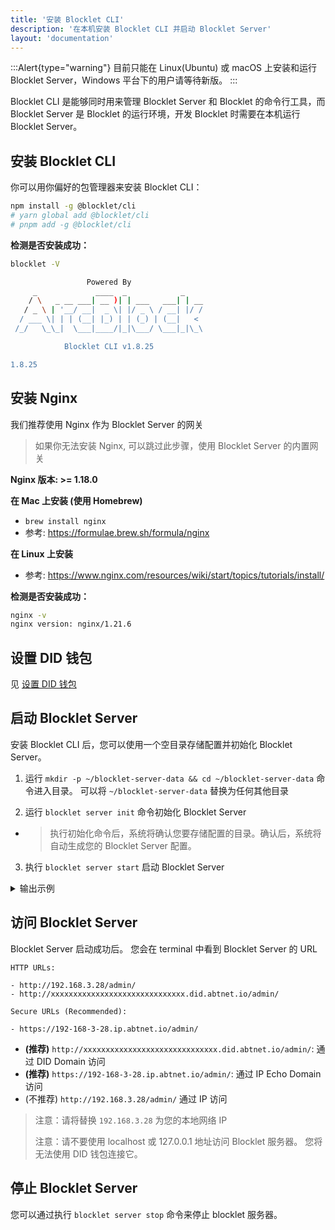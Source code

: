 ```yaml
---
title: '安装 Blocklet CLI'
description: '在本机安装 Blocklet CLI 并启动 Blocklet Server'
layout: 'documentation'
---
```


:::Alert{type="warning"}
目前只能在 Linux(Ubuntu) 或 macOS 上安装和运行 Blocklet Server，Windows 平台下的用户请等待新版。
:::

Blocklet CLI 是能够同时用来管理 Blocklet Server 和 Blocklet 的命令行工具，而 Blocklet Server 是 Blocklet 的运行环境，开发 Blocklet 时需要在本机运行 Blocklet Server。

## 安装 Blocklet CLI

你可以用你偏好的包管理器来安装 Blocklet CLI：

```bash
npm install -g @blocklet/cli
# yarn global add @blocklet/cli
# pnpm add -g @blocklet/cli
```

**检测是否安装成功：**

```bash
blocklet -V

                 Powered By
     _             ____  _            _
    / \   _ __ ___| __ )| | ___   ___| | __
   / _ \ | '__/ __|  _ \| |/ _ \ / __| |/ /
  / ___ \| | | (__| |_) | | (_) | (__|   <
 /_/   \_\_|  \___|____/|_|\___/ \___|_|\_\

            Blocklet CLI v1.8.25

1.8.25
```

## 安装 Nginx

我们推荐使用 Nginx 作为 Blocklet Server 的网关

> 如果你无法安装 Nginx, 可以跳过此步骤，使用 Blocklet Server 的内置网关

**Nginx 版本: >= 1.18.0**

**在 Mac 上安装 (使用 Homebrew)**

- `brew install nginx`
- 参考: https://formulae.brew.sh/formula/nginx

**在 Linux 上安装**

- 参考: https://www.nginx.com/resources/wiki/start/topics/tutorials/install/

**检测是否安装成功：**

```bash
nginx -v
nginx version: nginx/1.21.6
```

## 设置 DID 钱包

见 [设置 DID 钱包](/quick-start/did-wallet)

## 启动 Blocklet Server

安装 Blocklet CLI 后，您可以使用一个空目录存储配置并初始化 Blocklet Server。

1. 运行 `mkdir -p ~/blocklet-server-data && cd ~/blocklet-server-data` 命令进入目录。 可以将 `~/blocklet-server-data` 替换为任何其他目录

2. 运行 `blocklet server init` 命令初始化 Blocklet Server

- > 执行初始化命令后，系统将确认您要存储配置的目录。确认后，系统将自动生成您的 Blocklet Server 配置。

3. 执行 `blocklet server start` 启动 Blocklet Server

<details>
<summary>输出示例</summary>

```text
linchen@arcblock demo % blocklet server init
blocklet server v1.8.25
? Are you sure to initialize a Blocklet Server instance in the current directory(/Users/linchen/code/arcblock/ad/demo) Yes
✔ Blocklet Server configuration is successfully generated /Users/linchen/code/arcblock/ad/demo/.abtnode/abtnode.yml
ℹ blocklet server start

linchen@arcblock demo % bn server start
bn server v1.8.25
✔ Blocklet Server DB Proxy ready on port 40404
ℹ Node DID from config zNKqGAvUzcCowxtNA5r5gKQYUm2hR4X2SE2o
ℹ Node config from /Users/linchen/code/arcblock/ad/.abtnode/abtnode.yml
✔ Blocklet Server Event Hub ready on port 40407
✔ Blocklet Server Updater already running
✔ Update blocklet environments success
✔ Fetch wildcard certificates successfully
✔ Starting Blocklet Service... Done in 5.065s
✔ Starting Blocklet Server Daemon... Done in 18.077s
✔ Fetching accessible IPs... Done in 5.037s
✔ Updating DID Domain... Done in 0.832s
✔ You can access your Blocklet Server with either of the following URLs

HTTP URLs:

- http://192.168.3.28/admin/
- http://znkqgavuzccowxtna5r5gkqyum2hr4x2se2o.did.abtnet.io/admin/

Secure URLs (Recommended):

- https://192-168-3-28.ip.abtnet.io/admin/
```

</details>

## 访问 Blocklet Server

Blocklet Server 启动成功后。 您会在 terminal 中看到 Blocklet Server 的 URL

```text
HTTP URLs:

- http://192.168.3.28/admin/
- http://xxxxxxxxxxxxxxxxxxxxxxxxxxxxxx.did.abtnet.io/admin/

Secure URLs (Recommended):

- https://192-168-3-28.ip.abtnet.io/admin/
```

- **(推荐)** `http://xxxxxxxxxxxxxxxxxxxxxxxxxxxxxx.did.abtnet.io/admin/`: 通过 DID Domain 访问
- **(推荐)** `https://192-168-3-28.ip.abtnet.io/admin/`: 通过 IP Echo Domain 访问
- (不推荐) `http://192.168.3.28/admin/` 通过 IP 访问

> 注意：请将替换 `192.168.3.28` 为您的本地网络 IP
>
> 注意：请不要使用 localhost 或 127.0.0.1 地址访问 Blocklet 服务器。 您将无法使用 DID 钱包连接它。

## 停止 Blocklet Server

您可以通过执行 `blocklet server stop` 命令来停止 blocklet 服务器。

